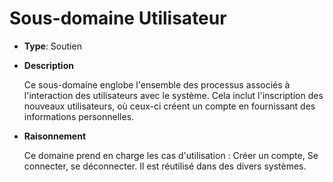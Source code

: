 # Sous-domaine Utilisateur

- **Type**: Soutien


- **Description**

  Ce sous-domaine englobe l'ensemble des processus associés à l'interaction des utilisateurs avec le système. Cela inclut l'inscription des nouveaux utilisateurs, où ceux-ci créent un compte en fournissant des informations personnelles.

- **Raisonnement**

  Ce domaine prend en charge les cas d'utilisation : Créer un compte, Se connecter, se déconnecter. Il est réutilisé dans des divers systèmes. 